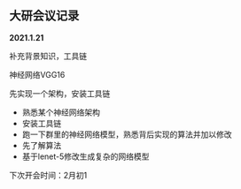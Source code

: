 ## 大研会议记录

**2021.1.21**

补充背景知识，工具链

神经网络VGG16

先实现一个架构，安装工具链

* 熟悉某个神经网络架构
* 安装工具链
* 跑一下群里的神经网络模型，熟悉背后实现的算法并加以修改
* 先了解算法
* 基于lenet-5修改生成复杂的网络模型

下次开会时间：2月初1

